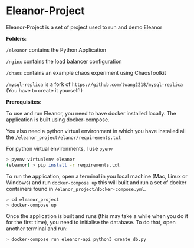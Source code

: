 # Eleanor-Project

Eleanor-Project is a set of project used to run and demo Eleanor

**Folders**:

`/eleanor` contains the Python Application

`/nginx` contains the load balancer configuration

`/chaos` contains an example chaos experiment using ChaosToolkit

`/mysql-replica` is a fork of `https://github.com/twang2218/mysql-replica`  (You have to create it yourself!)


**Prerequisites**:

To use and run Eleanor, you need to have docker installed locally. The application is built using docker-compose.

You also need a python virtual environment in which you have installed all the `/eleanor_project/elanor/requirements.txt`

For python virtual environments, I use `pyenv`

```bash
> pyenv virtualenv eleanor
(eleanor) > pip install -r requirements.txt
```

To run the application, open a terminal in you local machine (Mac, Linux or Windows) and run `docker-compose up` this will built and run a set of  docker containers found in `/elanor_project/docker-compose.yml`.

```bash
> cd eleanor_project
> docker-compose up 
```

Once the application is built and runs (this may take a while when you do it for the first time), you need to initialise the database. 
To do that, open another terminal and run:  

```bash
> docker-compose run eleanor-api python3 create_db.py
```
